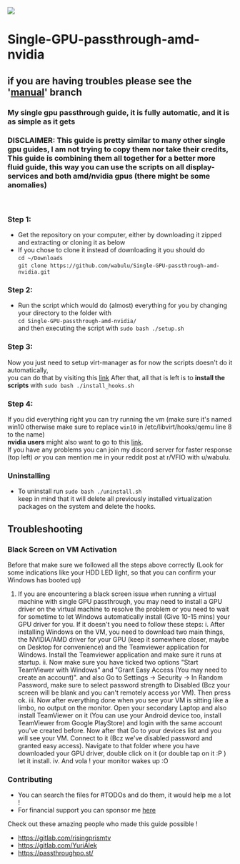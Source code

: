 <p align="left">
   <a href="https://discord.gg/ZpXvd2RJVz"><img src="https://img.shields.io/badge/discord-join-7289DA.svg?logo=discord&longCache=true&style=flat" /></a>
</p>

# Single-GPU-passthrough-amd-nvidia

## if you are having troubles please see the '[manual](https://github.com/wabulu/Single-GPU-passthrough-amd-nvidia/tree/3d8666e66d009493a3f5b574bdba15954ed86af5)' branch

### My single gpu passthrough guide, it is fully automatic, and it is as simple as it gets

### DISCLAIMER: This guide is pretty similar to many other single gpu guides, I am not trying to copy them nor take their credits, This guide is combining them all together for a better more fluid guide, this way you can use the scripts on all display-services and both amd/nvidia gpus (there might be some anomalies)

<br />

### Step 1:

- Get the repository on your computer, either by downloading it zipped and extracting or cloning it as below
- If you chose to clone it instead of downloading it you should do <br />
  ```cd ~/Downloads ```<br />
  ```git clone https://github.com/wabulu/Single-GPU-passthrough-amd-nvidia.git```<br />


### Step 2:

- Run the script which would do (almost) everything for you by changing your directory to the folder with <br/>
  ``cd Single-GPU-passthrough-amd-nvidia/ ``<br/>
  and then executing the script with ``sudo bash ./setup.sh`` <br/>

### Step 3:

Now you just need to setup virt-manager as for now the scripts doesn't do it automatically, <br/>
you can do that by visiting
this <a href="https://gitlab.com/risingprismtv/single-gpu-passthrough/-/wikis/5)-Configuring-Virtual-Machine-Manager">
link</a>
After that, all that is left is to **install the scripts** with ``sudo bash ./install_hooks.sh``

### Step 4:

If you did everything right you can try running the vm (make sure it's named win10 otherwise make sure to replace `win10` in /etc/libvirt/hooks/qemu line 8 to the name) <br/>
**nvidia users** might also want to go to
this <a href="https://gitlab.com/risingprismtv/single-gpu-passthrough/-/wikis/6)-Preparation-and-placing-of-the-ROM-file">
link</a>.<br/>
If you have any problems you can join my discord server for faster response (top left) *or* you can mention me in your
reddit post at r/VFIO with u/wabulu.

### Uninstalling
- To uninstall run ``sudo bash ./uninstall.sh`` <br>
keep in mind that it will delete all previously installed virtualization packages on the system and delete the hooks.

## Troubleshooting
### Black Screen on VM Activation
Before that make sure we followed all the steps above correctly (Look for some indications like your HDD LED light, so that you can confirm your Windows has booted up)

1. If you are encountering a black screen issue when running a virtual machine with single GPU passthrough, you may need to install a GPU driver on the virtual machine to resolve the problem or you need to wait for sometime to let Windows automatically install (Give 10-15 mins) your GPU driver for you. If it doesn't you need to follow these steps:
	i. After installing Windows on the VM, you need to download two main things, the NVIDIA/AMD driver for your GPU (keep it somewhere closer, maybe on Desktop for convenience) and the Teamviewer application for Windows. Install the Teamviewer application and make sure it runs at startup.
	ii. Now make sure you have ticked two options "Start TeamViewer with Windows" and "Grant Easy Access (You may need to create an account)". and also Go to Settings -> Security -> In Random Password, make sure to select password strength to Disabled (Bcz your screen will be blank and you can't remotely access yor VM). Then press ok.
	iii. Now after everything done when you see your VM is sitting like a limbo, no output on the monitor. Open your secondary Laptop and also install TeamViewer on it (You can use your Android device too, install TeamViewer from Google PlayStore) and login with the same account you've created before. Now after that Go to your devices list and you will see your VM. Connect to it (Bcz we've disabled password and granted easy access). Navigate to that folder where you have downloaded your GPU driver, double click on it (or double tap on it :P ) let it install.
	iv. And vola ! your monitor wakes up :O

### Contributing

- You can search the files for #TODOs and do them, it would help me a lot !
- For financial support you can sponsor me [here](https://github.com/sponsors/ilayna)

Check out these amazing people who made this guide possible !

- https://gitlab.com/risingprismtv
- https://gitlab.com/YuriAlek
- https://passthroughpo.st/

